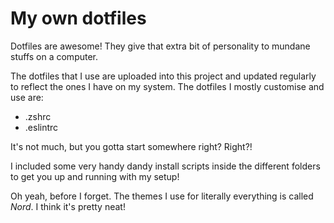# My own dotfiles

Dotfiles are awesome! They give that extra bit of personality to mundane stuffs on a computer.

The dotfiles that I use are uploaded into this project and updated regularly to reflect the ones I have on my system. The dotfiles I mostly customise and use are:

- .zshrc
- .eslintrc

It's not much, but you gotta start somewhere right? Right?!

I included some very handy dandy install scripts inside the different folders to get you up and running with my setup!

Oh yeah, before I forget. The themes I use for literally everything is called *Nord*. I think it's pretty neat!